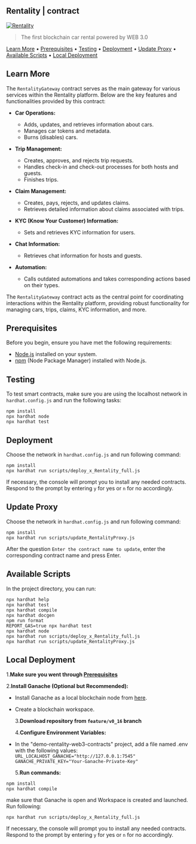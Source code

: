 ## Rentality | contract

[![Rentality][rentality-image]][rentality-url] 

> The first blockchain car rental powered by WEB 3.0

[Learn More](#learn-more) • [Prerequisites](#prerequisites) • [Testing](#testing) • [Deployment](#deployment) • [Update Proxy](#update-proxy) • [Available Scripts](#available-scripts) • [Local Deployment](#local-deployment)

## Learn More <a name="learn-more"></a>

The `RentalityGateway` contract serves as the main gateway for various services within the Rentality platform. Below are the key features and functionalities provided by this contract:

- **Car Operations:**
  - Adds, updates, and retrieves information about cars.
  - Manages car tokens and metadata.
  - Burns (disables) cars.

- **Trip Management:**
  - Creates, approves, and rejects trip requests.
  - Handles check-in and check-out processes for both hosts and guests.
  - Finishes trips.

- **Claim Management:**
  - Creates, pays, rejects, and updates claims.
  - Retrieves detailed information about claims associated with trips.

- **KYC (Know Your Customer) Information:**
  - Sets and retrieves KYC information for users.

- **Chat Information:**
  - Retrieves chat information for hosts and guests.

- **Automation:**
  - Calls outdated automations and takes corresponding actions based on their types.

The `RentalityGateway` contract acts as the central point for coordinating interactions within the Rentality platform, providing robust functionality for managing cars, trips, claims, KYC information, and more.

## Prerequisites <a name="prerequisites"></a>

Before you begin, ensure you have met the following requirements:

- [Node.js](https://nodejs.org/) installed on your system.
- [npm](https://www.npmjs.com/) (Node Package Manager) installed with Node.js.

## Testing

To test smart contracts, make sure you are using the localhost network in `hardhat.config.js` and run the following
tasks:

```shell
npm install
npx hardhat node
npx hardhat test
```

## Deployment

Choose the network in `hardhat.config.js` and run following command:

```shell
npm install
npx hardhat run scripts/deploy_x_Rentality_full.js
```

If necessary, the console will prompt you to install any needed contracts. Respond to the prompt by entering `y` for yes
or `n` for no accordingly.

## Update Proxy

Choose the network in `hardhat.config.js` and run following command:

```shell
npm install
npx hardhat run scripts/update_RentalityProxy.js
```

After the question `Enter the contract name to update`, enter the corresponding contract name and press Enter.

## Available Scripts

In the project directory, you can run:

```shell
npx hardhat help
npx hardhat test
npx hardhat compile
npx hardhat docgen
npm run format
REPORT_GAS=true npx hardhat test
npx hardhat node
npx hardhat run scripts/deploy_x_Rentality_full.js
npx hardhat run scripts/update_RentalityProxy.js
```

## Local Deployment

1.**Make sure you went through [Prerequisites](#prerequisites)**

2.**Install Ganache (Optional but Recommended):**

- Install Ganache as a local blockchain node from [here][ganache-url].

- Create a blockchain workspace.

  3.**Download repository from `feature/v0_16` branch**

  4.**Configure Environment Variables:**

- In the "demo-rentality-web3-contracts" project, add a file named .env with the following values:
  `URL_LOCALHOST_GANACHE="http://127.0.0.1:7545"`
  `GANACHE_PRIVATE_KEY="Your-Ganache-Private-Key"`

  5.**Run commands:**

```shell
npm install
npx hardhat compile
```

make sure that Ganache is open and Workspace is created and launched.
Run following:

```shell
npx hardhat run scripts/deploy_x_Rentality_full.js
```

If necessary, the console will prompt you to install any needed contracts. Respond to the prompt by entering `y` for yes
or `n` for no accordingly.

<!-- Markdown link & img dfn's -->

[rentality-image]: https://demotest.rentality.xyz/_next/image?url=%2F_next%2Fstatic%2Fmedia%2Fred-generic-sport-ca.ac590a69.png&w=1920&q=75
[rentality-url]: https://demotest.rentality.xyz/
[ganache-url]: https://archive.trufflesuite.com/ganache/
